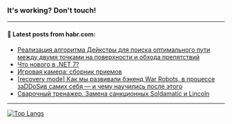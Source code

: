 ### It's working? Don't touch!

---
<!--
#### 🛠️ Technical stack:

![C++](https://img.shields.io/badge/C++-informational?logo=c%2B%2B&style=flat&logoColor=white&color=9C033A)
![Java](https://img.shields.io/badge/Java-informational?logo=java&style=flat&logoColor=white&color=007396)
![Kotlin](https://img.shields.io/badge/Kotlin-informational?logo=Kotlin&style=flat&logoColor=white&color=0095D5)
![JS](https://img.shields.io/badge/JS-informational?logo=javaScript&style=flat&logoColor=black&color=F7Df1E) <br>
![HTML5](https://img.shields.io/badge/HTML5-informational?logo=html5&style=flat&logoColor=white&color=E34F26)
![CSS3](https://img.shields.io/badge/CSS3-informational?logo=css3&style=flat&logoColor=white&color=157286)
![Sass](https://img.shields.io/badge/Saas-informational?logo=sass&style=flat&logoColor=white&color=hotpink)
![PHP](https://img.shields.io/badge/PHP-informational?logo=php&style=flat&logoColor=white&color=777BB4) <br>
![WebPAck](https://img.shields.io/badge/WebPack-informational?logo=webPack&style=flat&logoColor=white&color=FF6F00)
![Bootstrap](https://img.shields.io/badge/Bootstrap-informational?logo=Bootstrap&style=flat&logoColor=white&color=7952B3)
![MySQL](https://img.shields.io/badge/MySQL-informational?logo=MySQL&style=flat&logoColor=white&color=00f) <br>
![NodeJS](https://img.shields.io/badge/NodeJS-informational?logo=node.js&style=flat&logoColor=white&color=43853D)
![Spring](https://img.shields.io/badge/Spring-informational?logo=Spring&style=flat&logoColor=white&color=0A9EDC)
![Angular](https://img.shields.io/badge/Vue-informational?logo=vue.js&style=flat&logoColor=white&color=red)
![Git](https://img.shields.io/badge/Git-informational?logo=git&style=flat&logoColor=white&color=darkorange)

___
-->

#### 💬 Latest posts from habr.com:

<!-- BLOG-POST-LIST:START -->
- [Реализация алгоритма Дейкстры для поиска оптимального пути между двумя точками на поверхности и обхода препятствий](https://habr.com/ru/post/699466/?utm_source=habrahabr&utm_medium=rss&utm_campaign=699466)
- [Что нового в .NET 7?](https://habr.com/ru/post/699706/?utm_source=habrahabr&utm_medium=rss&utm_campaign=699706)
- [Игровая камера: сборник приемов](https://habr.com/ru/post/695608/?utm_source=habrahabr&utm_medium=rss&utm_campaign=695608)
- [[recovery mode] Как мы развивали бэкенд War Robots, в процессе заDDoSив самих себя — и чему научились после этого](https://habr.com/ru/post/699558/?utm_source=habrahabr&utm_medium=rss&utm_campaign=699558)
- [Сварочный тренажер. Замена санкционных Soldamatic и Lincoln](https://habr.com/ru/post/699690/?utm_source=habrahabr&utm_medium=rss&utm_campaign=699690)
<!-- BLOG-POST-LIST:END -->

---

[![Top Langs](https://github-readme-stats.vercel.app/api/top-langs/?username=zloylis&layout=compact&hide_border=true&theme=dracula)](https://github.com/zloylis)
